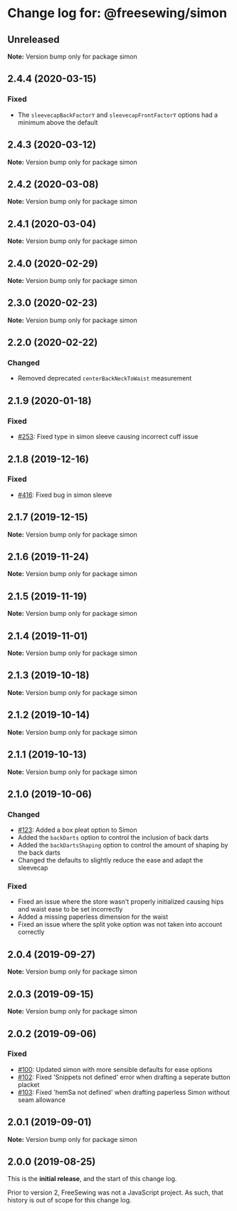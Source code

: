 # Change log for: @freesewing/simon


## Unreleased

**Note:** Version bump only for package simon


## 2.4.4 (2020-03-15)

### Fixed

 - The `sleevecapBackFactorY` and `sleevecapFrontFactorY` options had a minimum above the default
## 2.4.3 (2020-03-12)

**Note:** Version bump only for package simon


## 2.4.2 (2020-03-08)

**Note:** Version bump only for package simon


## 2.4.1 (2020-03-04)

**Note:** Version bump only for package simon


## 2.4.0 (2020-02-29)

**Note:** Version bump only for package simon


## 2.3.0 (2020-02-23)

**Note:** Version bump only for package simon


## 2.2.0 (2020-02-22)

### Changed

 - Removed deprecated `centerBackNeckToWaist` measurement
## 2.1.9 (2020-01-18)

### Fixed

 - [#253](https://github.com/freesewing/freesewing/issues/253): Fixed type in simon sleeve causing incorrect cuff issue
## 2.1.8 (2019-12-16)

### Fixed

 - [#416](https://github.com/freesewing/freesewing.org/issues/416): Fixed bug in simon sleeve
## 2.1.7 (2019-12-15)

**Note:** Version bump only for package simon


## 2.1.6 (2019-11-24)

**Note:** Version bump only for package simon


## 2.1.5 (2019-11-19)

**Note:** Version bump only for package simon


## 2.1.4 (2019-11-01)

**Note:** Version bump only for package simon


## 2.1.3 (2019-10-18)

**Note:** Version bump only for package simon


## 2.1.2 (2019-10-14)

**Note:** Version bump only for package simon


## 2.1.1 (2019-10-13)

**Note:** Version bump only for package simon


## 2.1.0 (2019-10-06)

### Changed

 - [#123](https://github.com/freesewing/freesewing/issues/123): Added a box pleat option to Simon
 - Added the `backDarts` option to control the inclusion of back darts
 - Added the `backDartsShaping` option to control the amount of shaping by the back darts
 - Changed the defaults to slightly reduce the ease and adapt the sleevecap

### Fixed

 - Fixed an issue where the store wasn't properly initialized causing hips and waist ease to be set incorrectly
 - Added a missing paperless dimension for the waist
 - Fixed an issue where the split yoke option was not taken into account correctly
## 2.0.4 (2019-09-27)

**Note:** Version bump only for package simon


## 2.0.3 (2019-09-15)

**Note:** Version bump only for package simon


## 2.0.2 (2019-09-06)

### Fixed

 - [#100](https://github.com/freesewing/freesewing.org/issues/100): Updated simon with more sensible defaults for ease options
 - [#102](https://github.com/freesewing/freesewing.org/issues/102): Fixed 'Snippets not defined' error when drafting a seperate button placket
 - [#103](https://github.com/freesewing/freesewing.org/issues/103): Fixed 'hemSa not defined' when drafting paperless Simon without seam allowance
## 2.0.1 (2019-09-01)

**Note:** Version bump only for package simon




## 2.0.0 (2019-08-25)

This is the **initial release**, and the start of this change log.

Prior to version 2, FreeSewing was not a JavaScript project.
As such, that history is out of scope for this change log.
